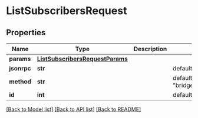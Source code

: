 # ListSubscribersRequest

## Properties
Name | Type | Description | Notes
------------ | ------------- | ------------- | -------------
**params** | [**ListSubscribersRequestParams**](ListSubscribersRequestParams.md) |  | 
**jsonrpc** | **str** |  | defaults to "2.0"
**method** | **str** |  | defaults to "bridge.list_pop_communitites"
**id** | **int** |  | defaults to 1

[[Back to Model list]](../README.md#documentation-for-models) [[Back to API list]](../README.md#documentation-for-api-endpoints) [[Back to README]](../README.md)


